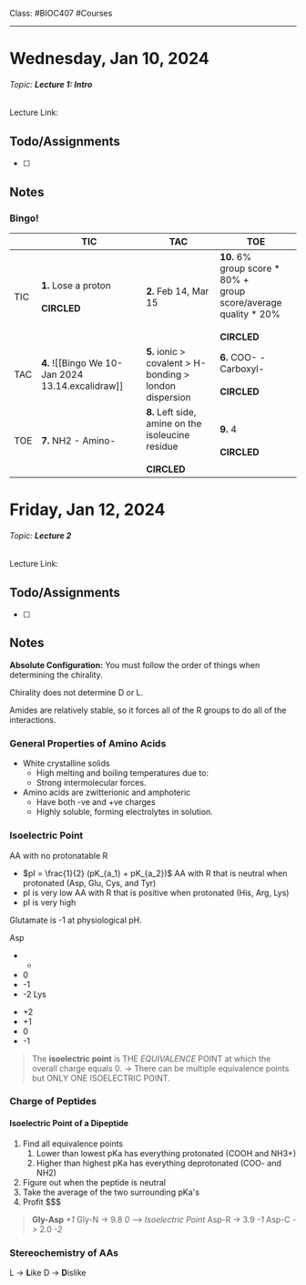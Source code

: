 Class: #BIOC407 #Courses 
***

# Wednesday, Jan 10, 2024
###### Topic: **Lecture 1: Intro**
Lecture Link:

## Todo/Assignments

- [ ]

## Notes

### Bingo!
|     | TIC | TAC | TOE |
| --- | --- | --- | --- |
| TIC | **1.** Lose a proton<br><br>**CIRCLED**    | **2.** Feb 14, Mar 15    | **10.** 6%<br>group score \* 80% + <br>group score/average quality * 20%<br><br>**CIRCLED**    |
| TAC | **4.** ![[Bingo We 10-Jan 2024 13.14.excalidraw]]    | **5.** ionic > covalent > H-bonding > london dispersion    | **6.** COO- - Carboxyl-<br><br>**CIRCLED**    |
| TOE | **7.** NH2 - Amino-    | **8.** Left side, amine on the isoleucine residue<br><br>**CIRCLED**      | **9.** 4<br><br>**CIRCLED**    |

# Friday, Jan 12, 2024
###### Topic: **Lecture 2**
Lecture Link:

## Todo/Assignments

- [ ]

## Notes

**Absolute Configuration:** You must follow the order of things when determining the chirality.

Chirality does not determine D or L.

Amides are relatively stable, so it forces all of the R groups to do all of the interactions.

### General Properties of Amino Acids
- White crystalline solids
	- High melting and boiling temperatures due to:
	- Strong intermolecular forces.
- Amino acids are zwitterionic and amphoteric
	- Have both -ve and +ve charges
	- Highly soluble, forming electrolytes in solution.

### Isoelectric Point

AA with no protonatable R
- $pI = \frac{1}{2} (pK_{a_1} + pK_{a_2})$
AA with R that is neutral when protonated (Asp, Glu, Cys, and Tyr)
- pI is very low
AA with R that is positive when protonated (His, Arg, Lys)
- pI is very high

Glutamate is -1 at physiological pH.

Asp
+ +
+ 0
+ -1
+ -2
Lys
- +2
- +1
- 0
- -1

> The **isoelectric point** is THE *EQUIVALENCE* POINT at which the overall charge equals 0.
> -> There can be multiple equivalence points but ONLY ONE ISOELECTRIC POINT.

### Charge of Peptides

#### Isoelectric Point of a Dipeptide
1. Find all equivalence points
	1. Lower than lowest pKa has everything protonated (COOH and NH3+)
	2. Higher than highest pKa has everything deprotonated (COO- and NH2)
2. Figure out when the peptide is neutral
3. Take the average of the two surrounding pKa's 
4. Profit \$\$\$

> **Gly-Asp**
> *+1*
> Gly-N -> 9.8
> *0* --> *Isoelectric Point*
> Asp-R -> 3.9
> *-1*
> Asp-C -> 2.0
> *-2*

### Stereochemistry of AAs

L -> **L**ike
D -> **D**islike